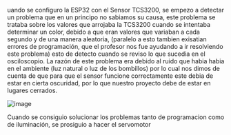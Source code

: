 uando se configuro la ESP32 con el Sensor TCS3200, se empezo a detectar un problema que en un principo no sabiamos su causa, 
este problema se trataba sobre los valores que arrojaba la TCS3200 cuando se intentaba determinar un color, debido a que 
eran valores que variaban a cada segundo y de una manera aleatoria, (paralelo a esto tambien exisatian errores de programación, que el profesor nos fue ayudando a ir resolviendo este problema)
esto de detecto cuando se reviso lo que sucedia en el osciloscopio.
La razón de este problema era debido al ruido que habia habia en el ambiente (luz natural o luz de los bombillos)
por lo cual nos dimos de cuenta de que para que el sensor funcione correctamente este debia de estar en cierta oscuridad, 
por lo que nuestro proyecto debe de estar en lugares cerrados.

![image](https://github.com/LeoInDaHause/Basurainador/assets/145580263/4159c595-fd48-48c5-8b2b-b2c478388036)


Cuando se consiguio solucionar los problemas tanto de programacion como de iluminación, se prosiguio a hacer el servomotor
